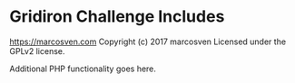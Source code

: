 # Gridiron Challenge Includes #
https://marcosven.com
Copyright (c) 2017 marcosven
Licensed under the GPLv2 license.

Additional PHP functionality goes here.